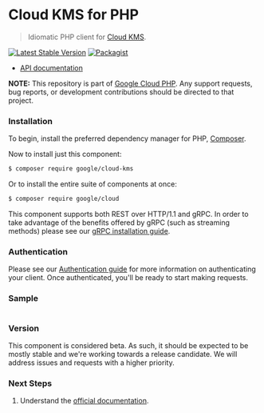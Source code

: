 # Cloud KMS for PHP

> Idiomatic PHP client for [Cloud KMS](https://cloud.google.com/kms).

[![Latest Stable Version](https://poser.pugx.org/google/cloud-kms/v/stable)](https://packagist.org/packages/google/cloud-kms) [![Packagist](https://img.shields.io/packagist/dm/google/cloud-kms.svg)](https://packagist.org/packages/google/cloud-kms)

* [API documentation](http://googlecloudplatform.github.io/google-cloud-php/#/docs/cloud-kms/latest/kms/readme)

**NOTE:** This repository is part of [Google Cloud PHP](https://github.com/googlecloudplatform/google-cloud-php). Any
support requests, bug reports, or development contributions should be directed to
that project.

### Installation

To begin, install the preferred dependency manager for PHP, [Composer](https://getcomposer.org/).

Now to install just this component:

```sh
$ composer require google/cloud-kms
```

Or to install the entire suite of components at once:

```sh
$ composer require google/cloud
```

This component supports both REST over HTTP/1.1 and gRPC. In order to take advantage of the benefits offered by gRPC (such as streaming methods)
please see our [gRPC installation guide](https://cloud.google.com/php/grpc).


### Authentication

Please see our [Authentication guide](https://github.com/GoogleCloudPlatform/google-cloud-php/blob/master/AUTHENTICATION.md) for more information
on authenticating your client. Once authenticated, you'll be ready to start making requests.

### Sample

```php
```

### Version

This component is considered beta. As such, it should be expected to be mostly
stable and we're working towards a release candidate. We will address issues
and requests with a higher priority.

### Next Steps

1. Understand the [official documentation](https://cloud.google.com/kms/docs).
